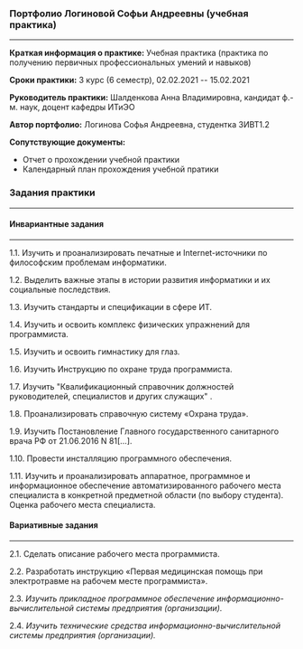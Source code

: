 ### Портфолио Логиновой Софьи Андреевны (учебная практика)
------------

**Краткая информация о практике:** Учебная практика (практика по получению первичных профессиональных умений и навыков) 

**Сроки практики:** 3 курс (6 семестр), 02.02.2021 -- 15.02.2021

**Руководитель практики:** Шалденкова Анна Владимировна,  кандидат ф.-м. наук, доцент кафедры ИТиЭО

**Автор портфолио:** Логинова Софья Андреевна, студентка 3ИВТ1.2

**Сопутствующие документы:** 
- Отчет о прохождении учебной практики
- Календарный план прохождения учебной пратики

### Задания практики
------------
#### Инвариантные задания
------------
1.1. Изучить и проанализировать печатные и Internet-источники по философским проблемам информатики.

1.2. Выделить важные этапы в истории развития информатики и их социальные последствия.

1.3. Изучить стандарты и спецификации в сфере ИТ.

1.4. Изучить и освоить комплекс физических упражнений для программиста.

1.5. Изучить и освоить гимнастику для глаз.

1.6. Изучить Инструкцию по охране труда программиста.

1.7. Изучить "Квалификационный справочник должностей руководителей, специалистов и других служащих" .

1.8. Проанализировать справочную систему «Охрана труда».

1.9. Изучить Постановление Главного государственного санитарного врача РФ от 21.06.2016 N 81[...].

1.10. Провести инсталляцию программного обеспечения.

1.11. Изучить и проанализировать аппаратное, программное и информационное обеспечение автоматизированного рабочего места специалиста в конкретной предметной области (по выбору студента). Оценка рабочего места специалиста.

#### Вариативные задания
------------
2.1. Сделать описание рабочего места программиста.

2.2. Разработать инструкцию «Первая медицинская помощь при электротравме на рабочем месте программиста».

2.3. *Изучить прикладное программное обеспечение информационно-вычислительной системы предприятия (организации).*

2.4. *Изучить технические средства информационно-вычислительной системы предприятия (организации).*
